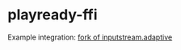 # playready-ffi

Example integration: [fork of inputstream.adaptive](https://github.com/dobo90/inputstream.adaptive/tree/Omega-ossdrm/src/decrypters/playready)
